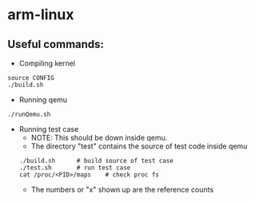# arm-linux

## Useful commands:
* Compiling kernel

```
source CONFIG
./build.sh
```

* Running qemu

```
./runQemu.sh
```

* Running test case
	+ NOTE: This should be down inside qemu. 
	+ The directory "test" contains the source of test code inside qemu
	```
	./build.sh		# build source of test case
	./test.sh		# run test case
	cat /proc/<PID>/maps	# check proc fs
	```
	+ The numbers or "x" shown up are the reference counts



